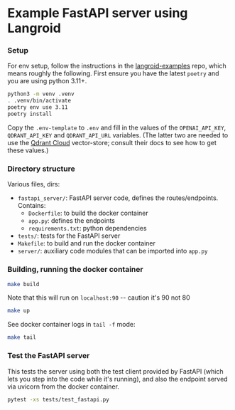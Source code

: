 # Example FastAPI server using Langroid

### Setup
For env setup, follow the instructions
in the [langroid-examples](https://github.com/langroid/langroid-examples) repo, which 
means roughly the following. First ensure you have the latest `poetry` and 
you are using python 3.11+.

```bash
python3 -m venv .venv
. .venv/bin/activate
poetry env use 3.11
poetry install
```

Copy the `.env-template` to `.env` and fill in the values of the 
`OPENAI_API_KEY`, `QDRANT_API_KEY` and `QDRANT_API_URL` variables.
(The latter two are needed to use the [Qdrant Cloud](https://qdrant.tech/) vector-store;
consult their docs to see how to get these values.)


### Directory structure
Various files, dirs:

- `fastapi_server/`: FastAPI server code, defines the routes/endpoints. Contains:
    - `Dockerfile`: to build the docker container
    - `app.py`: defines the endpoints
    - `requirements.txt`: python dependencies
- `tests/`: tests for the FastAPI server
- `Makefile`: to build and run the docker container
- `server/`: auxiliary code modules that can be imported into `app.py`

### Building, running the docker container

```bash
make build
```

Note that this will run on `localhost:90` -- caution it's 90 not 80 
```bash
make up
```

See docker container logs in `tail -f` mode:

```bash
make tail
```

### Test the FastAPI server

This tests the server using both the test client provided by FastAPI
(which lets you step into the code while it's running),
and also the endpoint served via uvicorn from the docker container.

```bash
pytest -xs tests/test_fastapi.py
```




